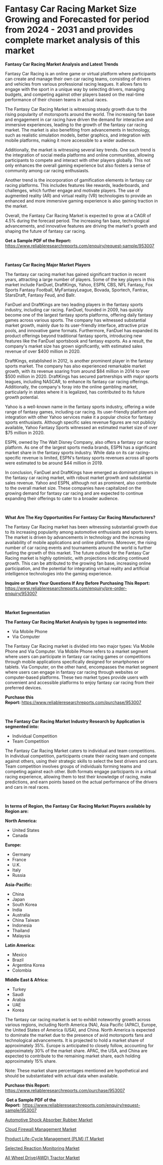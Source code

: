<p><h1>Fantasy Car Racing Market Size Growing and Forecasted for period from 2024 - 2031 and provides complete market analysis of this market</h1></p><p><strong>Fantasy Car Racing Market Analysis and Latest Trends</strong></p>
<p><p>Fantasy Car Racing is an online game or virtual platform where participants can create and manage their own car racing teams, consisting of drivers and vehicles from various professional racing leagues. It allows fans to engage with the sport in a unique way by selecting drivers, managing budgets, and competing against other players based on the real-time performance of their chosen teams in actual races.</p><p>The Fantasy Car Racing Market is witnessing steady growth due to the rising popularity of motorsports around the world. The increasing fan base and engagement in car racing have driven the demand for interactive and immersive experiences, leading to the growth of the fantasy car racing market. The market is also benefiting from advancements in technology, such as realistic simulation models, better graphics, and integration with mobile platforms, making it more accessible to a wider audience.</p><p>Additionally, the market is witnessing several key trends. One such trend is the integration of social media platforms and online communities, allowing participants to compete and interact with other players globally. This not only enhances the overall gaming experience but also fosters a sense of community among car racing enthusiasts.</p><p>Another trend is the incorporation of gamification elements in fantasy car racing platforms. This includes features like rewards, leaderboards, and challenges, which further engage and motivate players. The use of augmented reality (AR) and virtual reality (VR) technologies to provide an enhanced and more immersive gaming experience is also gaining traction in the market.</p><p>Overall, the Fantasy Car Racing Market is expected to grow at a CAGR of 4.5% during the forecast period. The increasing fan base, technological advancements, and innovative features are driving the market's growth and shaping the future of fantasy car racing.</p></p>
<p><strong>Get a Sample PDF of the Report:&nbsp;</strong> <a href="https://www.reliableresearchreports.com/enquiry/request-sample/953007">https://www.reliableresearchreports.com/enquiry/request-sample/953007</a></p>
<p>&nbsp;</p>
<p><strong>Fantasy Car Racing Major Market Players</strong></p>
<p><p>The fantasy car racing market has gained significant traction in recent years, attracting a large number of players. Some of the key players in this market include FanDuel, DraftKings, Yahoo, ESPN, CBS, NFL Fantasy, Fox Sports Fantasy Football, MyFantasyLeague, Bovada, Sportech, Fantrax, StarsDraft, Fantasy Feud, and Ballr.</p><p>FanDuel and DraftKings are two leading players in the fantasy sports industry, including car racing. FanDuel, founded in 2009, has quickly become one of the largest fantasy sports platforms, offering daily fantasy games across various sports. The company has witnessed substantial market growth, mainly due to its user-friendly interface, attractive prize pools, and innovative game formats. Furthermore, FanDuel has expanded its product offerings beyond traditional fantasy sports, introducing new features like the FanDuel sportsbook and fantasy esports. As a result, the company's market size has grown significantly, with estimated sales revenue of over $400 million in 2020.</p><p>DraftKings, established in 2012, is another prominent player in the fantasy sports market. The company has also experienced remarkable market growth, with its revenue soaring from around $84 million in 2014 to over $500 million in 2020. DraftKings has secured partnerships with major sports leagues, including NASCAR, to enhance its fantasy car racing offerings. Additionally, the company's foray into the online gambling market, particularly in states where it is legalized, has contributed to its future growth potential.</p><p>Yahoo is a well-known name in the fantasy sports industry, offering a wide range of fantasy games, including car racing. Its user-friendly platform and integration with other Yahoo services make it a popular choice for fantasy sports enthusiasts. Although specific sales revenue figures are not publicly available, Yahoo Fantasy Sports witnessed an estimated market size of over $75 million in 2020.</p><p>ESPN, owned by The Walt Disney Company, also offers a fantasy car racing platform. As one of the largest sports media brands, ESPN has a significant market share in the fantasy sports industry. While data on its car racing-specific revenue is limited, ESPN's fantasy sports revenues across all sports were estimated to be around $44 million in 2019.</p><p>In conclusion, FanDuel and DraftKings have emerged as dominant players in the fantasy car racing market, with robust market growth and substantial sales revenue. Yahoo and ESPN, although not as prominent, also contribute to the overall market size. These companies have capitalized on the growing demand for fantasy car racing and are expected to continue expanding their offerings to cater to a broader audience.</p></p>
<p>&nbsp;</p>
<p><strong>What Are The Key Opportunities For Fantasy Car Racing Manufacturers?</strong></p>
<p><p>The Fantasy Car Racing market has been witnessing substantial growth due to its increasing popularity among automotive enthusiasts and sports lovers. The market is driven by advancements in technology and the increasing availability of mobile applications and online platforms. Moreover, the rising number of car racing events and tournaments around the world is further fueling the growth of this market. The future outlook for the Fantasy Car Racing market is highly optimistic, with projections indicating continued growth. This can be attributed to the growing fan base, increasing online participation, and the potential for integrating virtual reality and artificial intelligence technologies into the gaming experience.</p></p>
<p><strong>Inquire or Share Your Questions If Any Before Purchasing This Report:</strong> <a href="https://www.reliableresearchreports.com/enquiry/pre-order-enquiry/953007">https://www.reliableresearchreports.com/enquiry/pre-order-enquiry/953007</a></p>
<p>&nbsp;</p>
<p><strong>Market Segmentation</strong></p>
<p><strong>The Fantasy Car Racing Market Analysis by types is segmented into:</strong></p>
<p><ul><li>Via Mobile Phone</li><li>Via Computer</li></ul></p>
<p><p>The Fantasy Car Racing market is divided into two major types: Via Mobile Phone and Via Computer. Via Mobile Phone refers to a market segment where users can participate in fantasy car racing games or competitions through mobile applications specifically designed for smartphones or tablets. Via Computer, on the other hand, encompasses the market segment where users can engage in fantasy car racing through websites or computer-based platforms. These two market types provide users with convenient and accessible platforms to enjoy fantasy car racing from their preferred devices.</p></p>
<p><strong>Purchase this Report:&nbsp;</strong><a href="https://www.reliableresearchreports.com/purchase/953007">https://www.reliableresearchreports.com/purchase/953007</a></p>
<p>&nbsp;</p>
<p><strong>The Fantasy Car Racing Market Industry Research by Application is segmented into:</strong></p>
<p><ul><li>Individual Competition</li><li>Team Competition</li></ul></p>
<p><p>The Fantasy Car Racing Market caters to individual and team competitions. In individual competition, participants create their racing team and compete against others, using their strategic skills to select the best drivers and cars. Team competition involves groups of individuals forming teams and competing against each other. Both formats engage participants in a virtual racing experience, allowing them to test their knowledge of racing, make predictions, and earn points based on the actual performance of the drivers and cars in real races.</p></p>
<p>&nbsp;</p>
<p><strong>In terms of Region, the Fantasy Car Racing Market Players available by Region are:</strong></p>
<p>
    <p> <strong> North America: </strong>
        <ul>
            <li>United States</li>
            <li>Canada</li>
        </ul>
        </p> 
    <p> <strong> Europe: </strong>
        <ul>
            <li>Germany</li>
            <li>France</li>
            <li>U.K.</li>
            <li>Italy</li>
            <li>Russia</li>
        </ul>
        </p> 
    <p> <strong> Asia-Pacific: </strong>
        <ul>
            <li>China</li>
            <li>Japan</li>
            <li>South Korea</li>
            <li>India</li>
            <li>Australia</li>
            <li>China Taiwan</li>
            <li>Indonesia</li>
            <li>Thailand</li>
            <li>Malaysia</li>
        </ul>
        </p> 
    <p> <strong> Latin America: </strong>
        <ul>
            <li>Mexico</li>
            <li>Brazil</li>
            <li>Argentina Korea</li>
            <li>Colombia</li>
        </ul>
        </p> 
    <p> <strong> Middle East & Africa: </strong>
        <ul>
            <li>Turkey</li>
            <li>Saudi</li>
            <li>Arabia</li>
            <li>UAE</li>
            <li>Korea</li>
        </ul>
    </p>
    </p>
<p><p>The fantasy car racing market is set to exhibit noteworthy growth across various regions, including North America (NA), Asia Pacific (APAC), Europe, the United States of America (USA), and China. North America is expected to dominate the market due to the presence of avid motorsports fans and technological advancements. It is projected to hold a market share of approximately 35%. Europe is anticipated to closely follow, accounting for approximately 30% of the market share. APAC, the USA, and China are expected to contribute to the remaining market share, each holding approximately 15% share.</p><p>Note: These market share percentages mentioned are hypothetical and should be substantiated with actual data when available.</p></p>
<p><strong>Purchase this Report: </strong><a href="https://www.reliableresearchreports.com/purchase/953007">https://www.reliableresearchreports.com/purchase/953007</a></p>
<p>&nbsp;<strong>Get a Sample PDF of the Report:&nbsp;&nbsp;</strong><a href="https://www.reliableresearchreports.com/enquiry/request-sample/953007">https://www.reliableresearchreports.com/enquiry/request-sample/953007</a></p>
<p><strong></strong></p>
<p><p><a href="https://medium.com/@megancarr666/automotive-shock-absorber-rubber-market-insights-into-market-cagr-market-trends-and-growth-c56e0cdc7c20">Automotive Shock Absorber Rubber Market</a></p><p><a href="https://github.com/dx0328/Market-Research-Report-List-1/blob/main/cloud-firewall-management-market.md">Cloud Firewall Management Market</a></p><p><a href="https://issuu.com/reportprime-2/docs/product-life-cycle-management-plm-it-market-size-2">Product Life-Cycle Management (PLM) IT Market</a></p><p><a href="https://github.com/jodemen/Market-Research-Report-List-1/blob/main/selected-reaction-monitoring-market.md">Selected Reaction Monitoring Market</a></p><p><a href="https://medium.com/@megancarr666/analyzing-all-wheel-drive-awd-tractor-market-global-industry-perspective-and-forecast-2024-to-5c40cbdde186">All Wheel Drive(AWD) Tractor Market</a></p></p>